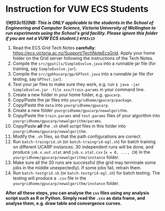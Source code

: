 # Instruction for VUW ECS Students

***![#f03c15](NB: This is ONLY applicable to the students in the School of Engineering and Computer Science, Victoria University of Wellington to run experiments using the School's grid facility. Please ignore this folder if you are not a VUW ECS student.) `#f03c15`***

1. Read the ECS Grid Tech Notes **carefully**: https://ecs.victoria.ac.nz/Support/TechNoteEcsGrid. Apply your home folder on the Grid server following the instructions of the Tech Notes.
2. Compile the ```src/gputils/SimpleEvolve.java``` into a runnable jar file (for training, say ```SimpleEvolve.jar```).
3. Compile the ```src/gphhucarp/gp/GPTest.java``` into a runnable jar file (for testing, say ```GPTest.jar```).
4. Test your jar files to make sure they work, e.g. run ```$ java -jar SimpleEvolve.jar -file xxx/train.params``` in your command line.
5. Create a new folder in your home folder, e.g. ```gpucarp```.
6. Copy/Paste the jar files into ```yourgridhome/gpucarp/package```.
7. Copy/Paste the ```data``` into ```yourgridhome/gpucarp```.
8. Create a new folder ```yourgridhome/gpucarp/newalgorithm```.
9. Copy/Paste the ```train.params``` and ```test.params``` files of your algorithm into ```yourgridhome/gpucarp/newalgorithm/params```.
10. Copy/Paste **all** the ```.sh``` shell script files in this folder into ```yourgridhome/gpucarp/newalgorithm```.
11. Modify the ```.sh``` files, so that the path configurations are correct.
12. Run ```batch-traingrid.sh``` (or ```batch-traingrid-egl.sh```) for batch training on different UCARP instances. 30 independent runs will be done, and produce ```job.x.out.stat``` and ```job.x.stat.csv``` (```x = 0, ..., 29```) in the ```yourgridhome/gpucarp/newalgorithm/instance``` folder.
13. Make sure all the 30 runs are successful (the grid may terminate some jobs in the middle unexpectedly). If some jobs fail, retrain them.
14. Run ```batch-testgrid.sh``` (or ```batch-testgrid-egl.sh```) for batch testing. The testing will produce a ```.csv``` file in the ```yourgridhome/gpucarp/newalgorithm/instance``` folder.

**After all these steps, you can analyse the ```csv``` files using any analysis script such as R or Python. Simply read the ```.csv``` as data frame, and analyse them, e.g. draw table and convergence curves.**